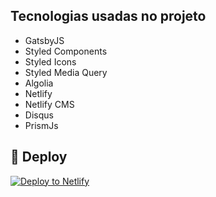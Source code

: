 ## Tecnologias usadas no projeto

- GatsbyJS
- Styled Components
- Styled Icons
- Styled Media Query
- Algolia
- Netlify
- Netlify CMS
- Disqus
- PrismJs

## 💫 Deploy

[![Deploy to Netlify](https://www.netlify.com/img/deploy/button.svg)](https://app.netlify.com/start/deploy?repository=https://github.com/gatsbyjs/gatsby-starter-default)
